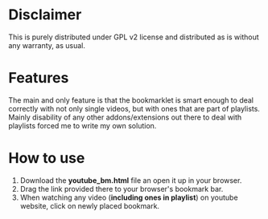 Disclaimer
===============

This is purely distributed under GPL v2 license and distributed as is without any warranty, as usual.


Features
================
The main and only feature is that the bookmarklet is smart enough to deal correctly with not only single videos, but with ones that are part of playlists. Mainly disability of any other addons/extensions out there to deal with playlists forced me to write my own solution.


How to use
=============

1. Download the **youtube_bm.html** file an open it up in your browser.
2. Drag the link provided there to your browser's bookmark bar.
3. When watching any video (**including ones in playlist**) on youtube website, click on newly placed bookmark.